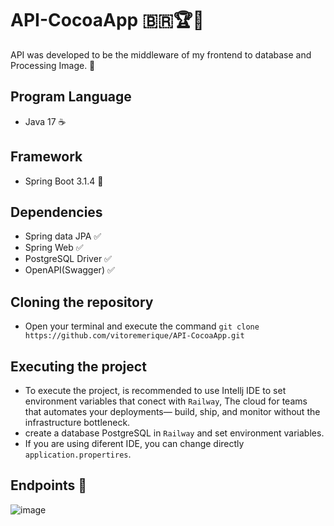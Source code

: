 # API-CocoaApp :brazil::trophy::iphone:
API was developed to be the middleware of my frontend to database and Processing Image. 
:sloth:
## Program Language	
- Java 17 :coffee:
## Framework
- Spring Boot 3.1.4 :herb:
## Dependencies
- Spring data JPA :white_check_mark:
- Spring Web :white_check_mark:
- PostgreSQL Driver :white_check_mark:
- OpenAPI(Swagger) :white_check_mark:
## Cloning the repository
- Open your terminal and execute the command
   ```git clone https://github.com/vitoremerique/API-CocoaApp.git```

## Executing the project
* To execute the project, is recommended to use Intellj IDE to set environment variables that conect with ```Railway```, The cloud for teams that automates your deployments— build, ship, and monitor without the infrastructure bottleneck.
* create a database PostgreSQL in ```Railway``` and set environment variables.
* If you are using diferent IDE, you can change directly ```application.propertires```.
## Endpoints :round_pushpin:
![image](https://github.com/vitoremerique/API-CocoaApp/assets/62085257/3c1b9d2b-9521-4fdd-8cc5-2936b20daa22)

 
